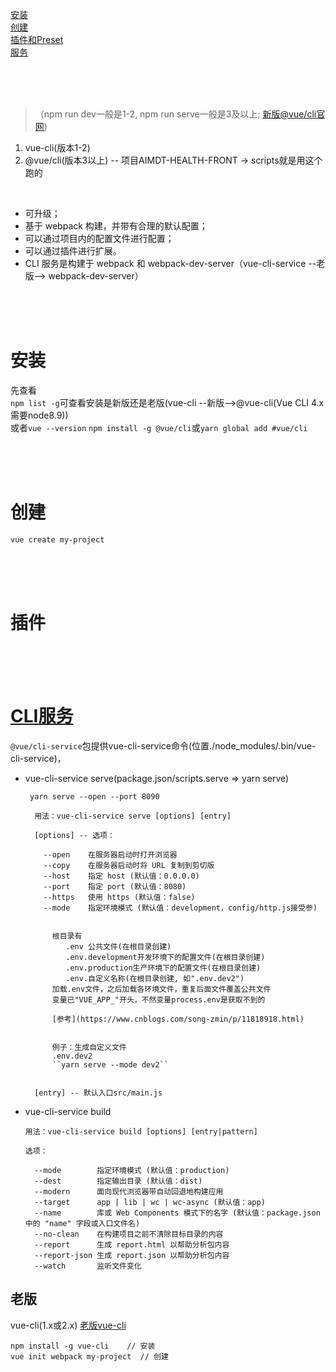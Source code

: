 ﻿<a href="#h1"> 安装 </a><br/>
<a href="#h2"> 创建  </a><br/>
<a href="#h3"> 插件和Preset </a><br/>
<a href="#ck"> 服务 </a><br/>

   

<br/><br/><br/>



> （npm run dev一般是1-2, npm run serve一般是3及以上;  [新版@vue/cli官网](https://cli.vuejs.org/zh/guide/creating-a-project.html))

1. vue-cli(版本1-2)
2. @vue/cli(版本3以上)  --  项目AIMDT-HEALTH-FRONT -> scripts就是用这个跑的

<br/>

 - 可升级；
 - 基于 webpack 构建，并带有合理的默认配置；
 - 可以通过项目内的配置文件进行配置；
 - 可以通过插件进行扩展。
 - CLI 服务是构建于 webpack 和 webpack-dev-server（vue-cli-service --老版--> webpack-dev-server）



<br/><br/><br/>




## <h1 id="h1"> 安装 </h1>
先查看<br/>``npm list -g``可查看安装是新版还是老版(vue-cli --新版-->@vue-cli(Vue CLI 4.x需要node8.9))<br/>或者``vue --version``
``npm install -g @vue/cli``或``yarn global add #vue/cli``



<br/><br/><br/>



## <h1 id="h2"> 创建 </h1>

``vue create my-project``



<br/><br/><br/>



## <h1 id="h3"> 插件 </h1>





<br/><br/><br/>

## <h1 id="h4"> [CLI服务](https://cli.vuejs.org/zh/guide/cli-service.html#%E4%BD%BF%E7%94%A8%E5%91%BD%E4%BB%A4) </h1>
``@vue/cli-service``包提供vue-cli-service命令(位置./node_modules/.bin/vue-cli-service)，

- vue-cli-service serve(package.json/scripts.serve => yarn serve)

  `` yarn serve --open --port 8090``


  ```
    用法：vue-cli-service serve [options] [entry]
  
    [options] -- 选项：
  
      --open    在服务器启动时打开浏览器
      --copy    在服务器启动时将 URL 复制到剪切版
      --host    指定 host (默认值：0.0.0.0)
      --port    指定 port (默认值：8080)
      --https   使用 https (默认值：false)
      --mode    指定环境模式 (默认值：development，config/http.js接受参)
      
      
        根目录有
           .env 公共文件(在根目录创建)
           .env.development开发环境下的配置文件(在根目录创建)
           .env.production生产环境下的配置文件(在根目录创建)
           .env.自定义名称(在根目录创建, 如".env.dev2")
        加载.env文件，之后加载各环境文件，重复后面文件覆盖公共文件
        变量已"VUE_APP_"开头，不然变量process.env是获取不到的
        
        [参考](https://www.cnblogs.com/song-zmin/p/11818918.html)
        
        
        例子：生成自定义文件
        .env.dev2
        ``yarn serve --mode dev2``


    [entry] -- 默认入口src/main.js
  ```


- vue-cli-service build

  ```
  用法：vue-cli-service build [options] [entry|pattern]
  
  选项：
  
    --mode        指定环境模式 (默认值：production)
    --dest        指定输出目录 (默认值：dist)
    --modern      面向现代浏览器带自动回退地构建应用
    --target      app | lib | wc | wc-async (默认值：app)
    --name        库或 Web Components 模式下的名字 (默认值：package.json 中的 "name" 字段或入口文件名)
    --no-clean    在构建项目之前不清除目标目录的内容
    --report      生成 report.html 以帮助分析包内容
    --report-json 生成 report.json 以帮助分析包内容
    --watch       监听文件变化
  ```














## 老版
vue-cli(1.x或2.x)
[老版vue-cli](https://github.com/vuejs/vue-cli/tree/v2#vue-cli--)
```
npm install -g vue-cli    // 安装
vue init webpack my-project  // 创建


